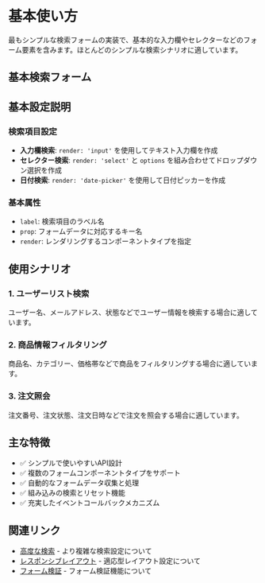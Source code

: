 # 基本使い方

最もシンプルな検索フォームの実装で、基本的な入力欄やセレクターなどのフォーム要素を含みます。ほとんどのシンプルな検索シナリオに適しています。

## 基本検索フォーム

<DemoPreview dir="demos/ma-search/basic-usage" />

## 基本設定説明

### 検索項目設定
- **入力欄検索**: `render: 'input'` を使用してテキスト入力欄を作成
- **セレクター検索**: `render: 'select'` と `options` を組み合わせてドロップダウン選択を作成
- **日付検索**: `render: 'date-picker'` を使用して日付ピッカーを作成

### 基本属性
- `label`: 検索項目のラベル名
- `prop`: フォームデータに対応するキー名
- `render`: レンダリングするコンポーネントタイプを指定

## 使用シナリオ

### 1. ユーザーリスト検索
ユーザー名、メールアドレス、状態などでユーザー情報を検索する場合に適しています。

### 2. 商品情報フィルタリング
商品名、カテゴリー、価格帯などで商品をフィルタリングする場合に適しています。

### 3. 注文照会
注文番号、注文状態、注文日時などで注文を照会する場合に適しています。

## 主な特徴

- ✅ シンプルで使いやすいAPI設計
- ✅ 複数のフォームコンポーネントタイプをサポート
- ✅ 自動的なフォームデータ収集と処理
- ✅ 組み込みの検索とリセット機能
- ✅ 充実したイベントコールバックメカニズム

## 関連リンク

- [高度な検索](./advanced-search) - より複雑な検索設定について
- [レスポンシブレイアウト](./responsive-layout) - 適応型レイアウト設定について
- [フォーム検証](./form-validation) - フォーム検証機能について